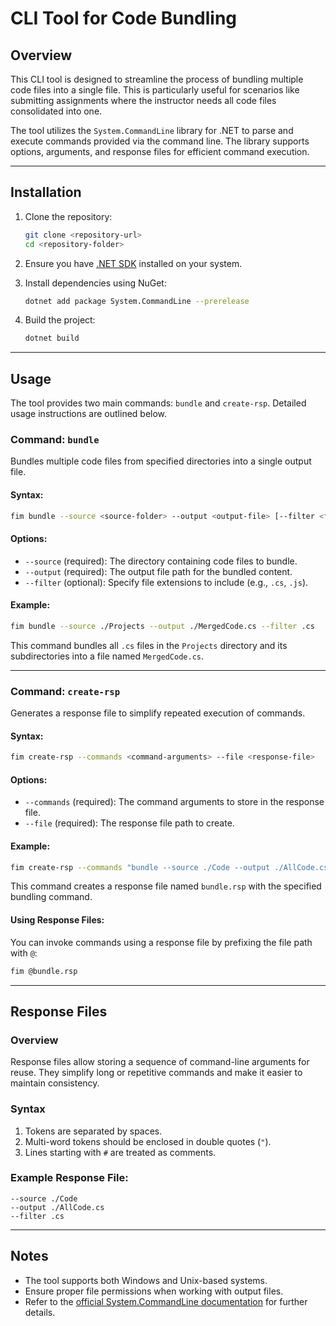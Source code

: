 # CLI Tool for Code Bundling

## Overview
This CLI tool is designed to streamline the process of bundling multiple code files into a single file. This is particularly useful for scenarios like submitting assignments where the instructor needs all code files consolidated into one.

The tool utilizes the `System.CommandLine` library for .NET to parse and execute commands provided via the command line. The library supports options, arguments, and response files for efficient command execution.

---

## Installation

1. Clone the repository:
   ```bash
   git clone <repository-url>
   cd <repository-folder>
   ```

2. Ensure you have [.NET SDK](https://dotnet.microsoft.com/) installed on your system.

3. Install dependencies using NuGet:
   ```bash
   dotnet add package System.CommandLine --prerelease
   ```

4. Build the project:
   ```bash
   dotnet build
   ```

---

## Usage

The tool provides two main commands: `bundle` and `create-rsp`. Detailed usage instructions are outlined below.

### Command: `bundle`

Bundles multiple code files from specified directories into a single output file.

#### Syntax:
```bash
fim bundle --source <source-folder> --output <output-file> [--filter <file-extension>]
```

#### Options:
- `--source` (required): The directory containing code files to bundle.
- `--output` (required): The output file path for the bundled content.
- `--filter` (optional): Specify file extensions to include (e.g., `.cs`, `.js`).

#### Example:
```bash
fim bundle --source ./Projects --output ./MergedCode.cs --filter .cs
```
This command bundles all `.cs` files in the `Projects` directory and its subdirectories into a file named `MergedCode.cs`.

---

### Command: `create-rsp`

Generates a response file to simplify repeated execution of commands.

#### Syntax:
```bash
fim create-rsp --commands <command-arguments> --file <response-file>
```

#### Options:
- `--commands` (required): The command arguments to store in the response file.
- `--file` (required): The response file path to create.

#### Example:
```bash
fim create-rsp --commands "bundle --source ./Code --output ./AllCode.cs" --file ./bundle.rsp
```
This command creates a response file named `bundle.rsp` with the specified bundling command.

#### Using Response Files:
You can invoke commands using a response file by prefixing the file path with `@`:
```bash
fim @bundle.rsp
```

---

## Response Files

### Overview
Response files allow storing a sequence of command-line arguments for reuse. They simplify long or repetitive commands and make it easier to maintain consistency.

### Syntax
1. Tokens are separated by spaces.
2. Multi-word tokens should be enclosed in double quotes (`"`).
3. Lines starting with `#` are treated as comments.

### Example Response File:
```
--source ./Code
--output ./AllCode.cs
--filter .cs
```

---

## Notes

- The tool supports both Windows and Unix-based systems.
- Ensure proper file permissions when working with output files.
- Refer to the [official System.CommandLine documentation](https://learn.microsoft.com/en-us/dotnet/standard/commandline/syntax) for further details.

